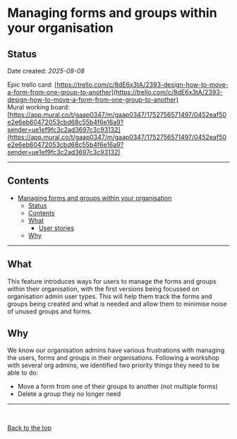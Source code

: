 # Managing forms and groups within your organisation 

## Status 

Date created: *2025-08-08* 

Epic trello card: [https://trello.com/c/8dE6x3tA/2393-design-how-to-move-a-form-from-one-group-to-another](https://trello.com/c/8dE6x3tA/2393-design-how-to-move-a-form-from-one-group-to-another)  
Mural working board: [https://app.mural.co/t/gaap0347/m/gaap0347/1752756571497/0452eaf50e2e6eb60472053cbd68c55b4f6e16a9?sender=ue1ef9fc3c2ad3697c3c93132](https://app.mural.co/t/gaap0347/m/gaap0347/1752756571497/0452eaf50e2e6eb60472053cbd68c55b4f6e16a9?sender=ue1ef9fc3c2ad3697c3c93132)
___

## Contents 

- [Managing forms and groups within your organisation](#managing-forms-and-groups-within-your-organisation)
  - [Status](#status)
  - [Contents](#contents)
  - [What](#what)
    - [User stories](#user-stories)
  - [Why](#why)
___

## What 

This feature introduces ways for users to manage the forms and groups within their organisation, with the first versions being focussed on organisation admin user types. This will help them track the forms and groups being created and what is needed and allow them to minimise noise of unused groups and forms. 

## Why 

We know our organisation admins have various frustrations with managing the users, forms and groups in their organisations. Following a workshop with several org admins, we identified two priority things they need to be able to do:

- Move a form from one of their groups to another (not multiple forms)
- Delete a group they no longer need

___

<br> 

[Back to the top](#managing-forms-and-groups-within-your-organisation)
